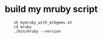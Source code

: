 # build my mruby script

        sh mymruby_with_mrbgems.sh
        cd mruby
        ./bin/mruby --version

